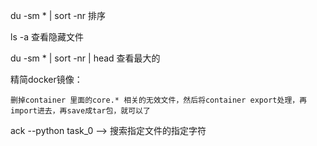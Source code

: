 du -sm * | sort -nr     排序

ls -a  查看隐藏文件

du -sm * | sort -nr | head    查看最大的

精简docker镜像：
  
    删掉container 里面的core.* 相关的无效文件，然后将container export处理，再import进去，再save成tar包，就可以了


ack --python  task_0  --> 搜索指定文件的指定字符
